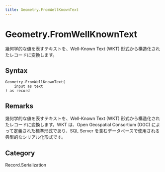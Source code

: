```yaml
---
title: Geometry.FromWellKnownText
---
```


# Geometry.FromWellKnownText


幾何学的な値を表すテキストを、Well-Known Text (WKT) 形式から構造化されたレコードに変換します。


## Syntax

```powerquery
Geometry.FromWellKnownText(
    input as text
) as record
```


## Remarks

幾何学的な値を表すテキストを、Well-Known Text (WKT) 形式から構造化されたレコードに変換します。WKT は、Open Geospatial Consortium (OGC) によって定義された標準形式であり、SQL Server を含むデータベースで使用される典型的なシリアル化形式です。



## Category
Record.Serialization
